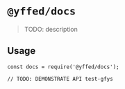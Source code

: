 # `@yffed/docs`

> TODO: description

## Usage

```
const docs = require('@yffed/docs');

// TODO: DEMONSTRATE API test-gfys
```
